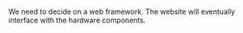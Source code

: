 We need to decide on a web framework. The website will eventually interface with the hardware components.
